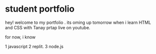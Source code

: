 # student portfolio

hey! welcome to my portfolio . its oming up tomorrow when i learn HTML and CSS with Tanay prtap live on youtube.

for now, i know


1 javascript
2 replit.
3 node.js
